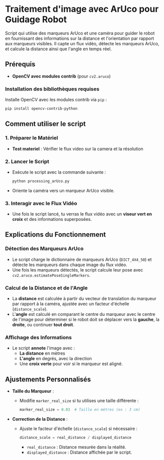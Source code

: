 # Traitement d'image avec ArUco pour Guidage Robot

Script qui utilise des marqueurs ArUco et une caméra pour guider le robot en fournissant des informations sur la distance et l'orientation par rapport aux marqueurs visibles. Il capte un flux vidéo, détecte les marqueurs ArUco, et calcule la distance ainsi que l'angle en temps réel.


## Prérequis
- **OpenCV avec modules contrib** (pour `cv2.aruco`)

### Installation des bibliothèques requises
Installe OpenCV avec les modules contrib via `pip` :
```bash
pip install opencv-contrib-python
```

## Comment utiliser le script

### 1. Préparer le Matériel
- **Test materiel** : Vérifier le flux video sur la camera et la résolution 


### 2. Lancer le Script
- Exécute le script avec la commande suivante :
  ```bash
  python processing_arUco.py
  ```
- Oriente la caméra vers un marqueur ArUco visible.

### 3. Interagir avec le Flux Vidéo
- Une fois le script lancé, tu verras le flux vidéo avec un **viseur vert en croix** et des informations superposées.

## Explications du Fonctionnement

### Détection des Marqueurs ArUco
- Le script charge le dictionnaire de marqueurs ArUco (`DICT_4X4_50`) et détecte les marqueurs dans chaque image du flux vidéo.
- Une fois les marqueurs détectés, le script calcule leur pose avec `cv2.aruco.estimatePoseSingleMarkers`.

### Calcul de la Distance et de l'Angle
- La **distance** est calculée à partir du vecteur de translation du marqueur par rapport à la caméra, ajustée avec un facteur d'échelle (`distance_scale`).
- L'**angle** est calculé en comparant le centre du marqueur avec le centre de l'image pour déterminer si le robot doit se déplacer vers la **gauche**, la **droite**, ou continuer **tout droit**.

### Affichage des Informations
- Le script **annote** l'image avec :
  - **La distance** en mètres
  - **L'angle** en degrés, avec la direction
  - Une **croix verte** pour voir si le marqueur est aligné.

## Ajustements Personnalisés

- **Taille du Marqueur** :
  - Modifie `marker_real_size` si tu utilises une taille différente :
    ```python
    marker_real_size = 0.03  # Taille en mètres (ex : 3 cm)
    ```

- **Correction de la Distance** :
  - Ajuste le facteur d'échelle (`distance_scale`) si nécessaire :
    ```python
    distance_scale = real_distance / displayed_distance
    ```
    - `real_distance` : Distance mesurée dans la réalité.
    - `displayed_distance` : Distance affichée par le script.



